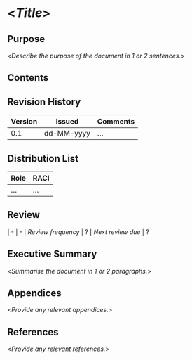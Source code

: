 # <_Title_>


## Purpose

<_Describe the purpose of the document in 1 or 2 sentences._>


## Contents

<!--TOC max3-->


## Revision History

| Version | Issued     | Comments
| -       | -          | -
|     0.1 | dd-MM-yyyy | …


## Distribution List

| Role | RACI
| -    | -
| …    | …


## Review

| -                  | -
| *Review frequency* | ?
| *Next review due*  | ?


## Executive Summary

<_Summarise the document in 1 or 2 paragraphs._>


## Appendices

<_Provide any relevant appendices._>


## References

<_Provide any relevant references._>
